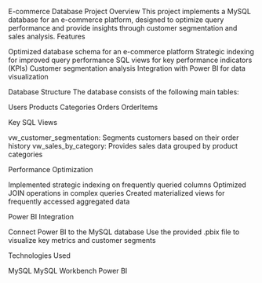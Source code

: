E-commerce Database Project
Overview
This project implements a MySQL database for an e-commerce platform, designed to optimize query performance and provide insights through customer segmentation and sales analysis.
Features

Optimized database schema for an e-commerce platform
Strategic indexing for improved query performance
SQL views for key performance indicators (KPIs)
Customer segmentation analysis
Integration with Power BI for data visualization

Database Structure
The database consists of the following main tables:

Users
Products
Categories
Orders
OrderItems


Key SQL Views

vw_customer_segmentation: Segments customers based on their order history
vw_sales_by_category: Provides sales data grouped by product categories

Performance Optimization

Implemented strategic indexing on frequently queried columns
Optimized JOIN operations in complex queries
Created materialized views for frequently accessed aggregated data

Power BI Integration

Connect Power BI to the MySQL database
Use the provided .pbix file to visualize key metrics and customer segments


Technologies Used

MySQL
MySQL Workbench
Power BI

